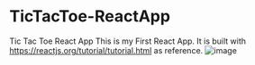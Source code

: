 # TicTacToe-ReactApp
Tic Tac Toe React App
This is my First React App.
It is built with https://reactjs.org/tutorial/tutorial.html as reference.
![image](https://user-images.githubusercontent.com/45977029/211873889-e68dcc6e-ffdd-4deb-a9b1-cc454ed13bf6.png)

